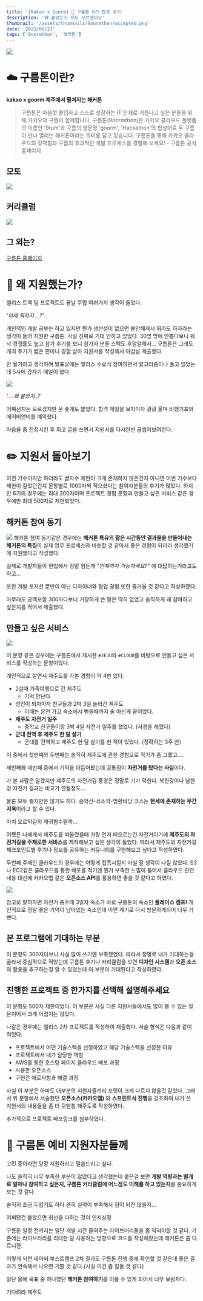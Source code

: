```yaml
---
title: '[Kakao x Goorm] 🍊 구름톤 6기 합격 후기'
description: '왜 붙었는지 저도 모르겠어요'
thumbnail: '/assets/thumnails/9oormthon/accepted.png'
date: '2023/06/23'
tags: ['9oormthon', '해커톤']
---
```


![](/assets/blog/9oormthon/accepted/1.png)

# ☁️ 구름톤이란?

**kakao x goorm
제주에서 펼쳐지는 해커톤**

> 구름톤은 마음껏 몰입하고 스스로 성장하는 IT 인재로 거듭나고 싶은 분들을 위해 카카오와 구름이 함께합니다. 구름톤(9oormthon)은 카카오 클라우드 플랫폼의 이름인 '9rum'과 구름의 영문명 'goorm', 'Hackathon'의 합성어로 두 구름이 만나 열리는 해커톤이라는 의미를 담고 있습니다. 구름톤을 통해 카카오 클라우드의 강력함과 구름의 효과적인 개발 프로세스를 경험해 보세요! - 구름톤 공식 홈페이지

## 모토

![](/assets/blog/9oormthon/accepted/2.png)

## 커리큘럼

![](/assets/blog/9oormthon/accepted/3.png)

## 그 외는?

[구름톤 홈페이지](https://9oormthon.goorm.io/)

# 🤔 왜 지원했는가?

엘리스 트랙 팀 프로젝트도 끝날 무렵 여러가지 생각이 들었다.

_'이제 뭐하지....?'_

개인적인 개발 공부는 하고 있지만 뭔가 생산성이 없으면 불안해져서 뭐라도 하자라는 생각이 들어 지원한 구름톤.
사실 진짜로 기대 안하고 있었다. 30명 밖에 안뽑다보니 워낙 경쟁률도 높고 참가 후기를 보니 참가자 분들 스펙도 후덜덜해서...
구름톤은 그래도 개최 주기가 짧은 편이니 경험 삼아 지원서를 작성해서 마감날 제출했다.

안 될거라고 생각하며 발표날에는 엘리스 수료식 참여하면서 알고리즘이나 풀고 있었는데 5시에 갑자기 메일이 왔다.

![](/assets/blog/9oormthon/accepted/4.png)

_'....왜 붙었지..?'_

어째선지는 모르겠지만 운 좋게도 붙었다.
합격 메일을 보자마자 광광 울며 비행기표와 에어비앤비를 예약했다.

마음을 좀 진정시킨 후 회고 글을 쓰면서 지원서를 다시한번 곱씹어보려한다.

# ✏️ 지원서 돌아보기

이전 기수까지만 하더라도 글자수 제한이 크게 존재하지 않은건지 아니면 이번 기수보다 제한이 길었던건지 문항별로 1000자씩 적으셨다는 참여자분들의 후기가 많았다.
하지만 6기의 경우에는 최대 300자이며 프로젝트 경험 문항과 만들고 싶은 서비스 같은 경우에만 최대 500자로 제한되었다.

## 해커톤 참여 동기

![](/assets/blog/9oormthon/accepted/5.png)
해커톤 참여 동기같은 경우에는 **해커톤 특유의 짧은 시간동안 결과물을 만들어내는 해커톤의 특징**이 실제 업무 프로세스와 비슷할 것 같아서 좋은 경험이 되리라 생각했기에 지원했다고 작성했다.

실제로 개발자들이 현업에서 정말 힘든게 _"언제까지 가능하세요?"_ 에 대답하는거라고도 하고...

또한 개발 포지션 뿐만이 아닌 디자이너와 협업 경험 또한 즐거울 것 같다고 작성하였다.

아무래도 공백포함 300자다보니 거창하게 쓴 말은 딱히 없었고 솔직하게 왜 참여하고 싶은지를 적어서 제출했다.

## 만들고 싶은 서비스

![](/assets/blog/9oormthon/accepted/6.png)

이 문항 같은 경우에는 구름톤에서 제시한 `#JEJU`와 `#CLOUD`를 바탕으로 만들고 싶은 서비스를 작성하는 문항이었다.

개인적으로 살면서 제주도를 가본 경험이 딱 4번 있다.

- 2살때 가족여행으로 간 제주도
  - 기억 안난다
- 성인이 되자마자 친구들과 2박 3일 놀러간 제주도
  - 이때는 온천 가고 숙소에서 뻗을때까지 술 마신게 끝이었다.
- **제주도 자전거 일주**
  - 중학교 친구들이랑 3박 4일 자전거 일주를 했었다. (사경을 헤맸다)
- **군대 전역 후 제주도 한 달 살기**
  - 군대를 전역하고 제주도 한 달 살기를 한 적이 있었다. (정확히는 3주 반)

이 중에서 첫번째와 두번째는 솔직히 제주도에 관한 경험으로 적기가 좀 그랬고....

세번째와 네번째 중에서 기억을 더듬어봤는데 공통점이 **자전거를 탔다는 사실**이다.

가 본 사람은 알겠지만 제주도의 자전거길 풍경은 정말로 기가 막힌다.
북한강이나 남한강 자전거 길과는 비교가 안될정도...

물론 모두 좋지만은 않기도 하다.
송악산-쇠소깍-법환바당 코스는 **현세에 존재하는 무간지옥**이라고 할 수 있다.

마치 오르막길의 재귀함수랄까...

어쨌든 나에게서 제주도를 떠올렸을때 가장 먼저 떠오르는건 자전거이기에 **제주도의 자전거길을 주제로한 서비스**를 제작해보고 싶은 생각이 들었다.
따라서 제주도의 자전거길 체크포인트별 후기나 정보를 공유하는 커뮤니티를 구현해보고 싶다고 작성하였다.

두번째 주제인 클라우드의 경우에는 어떻게 접목시킬지 사실 잘 생각이 나질 않았다.
S3나 EC2같은 클라우드를 통한 배포를 적기엔 뭔가 부족한 느낌이 들어서 클라우드 관련 내용 대신에 카카오맵 같은 **오픈소스 API**를 활용하면 좋을 것 같다고 하였다.

![](/assets/blog/9oormthon/accepted/7.png)

참고로 말하자면 자전거 종주때 3일차 숙소가 바로 구름톤의 숙소인 **플레이스 캠프!**
개인적으로 정말 좋은 기억이 남아있는 숙소인데 이런 계기로 다시 방문하게되어 너무 기쁘다.

## 본 프로그램에 기대하는 부분

이 문항도 300자다보니 사실 많이 쓰기엔 부족했었다. 따라서 정말로 내가 기대하는걸 골라서 중심적으로 적었는데 구름톤 후기나 커리큘럼을 보면 **디자인 시스템**과 **오픈 소스**의 활용을 추구하는걸 알 수 있었는데 이 부분이 기대된다고 작성하였다.

## 진행한 프로젝트 중 한가지를 선택해 설명해주세요

이 문항도 500자 제한이었다.
이 부분은 사실 다른 지원서들에서도 많이 볼 수 있는 질문이어서 크게 어렵지는 않았다.

나같은 경우에는 엘리스 2차 프로젝트를 작성하여 제출했다.
서술 형식은 다음과 같이 적었다.

- 프로젝트에서 어떤 기술스택을 선정하였고 해당 기술스택을 선정한 이유
- 프로젝트에서 내가 담당한 역할
- AWS를 통한 호스팅 페이지 클라우드 배포 과정
- 사용한 오픈소스
- 구현간 애로사항과 해결 과정

사실 이 부분은 아마도 대부분의 지원자들끼리 포맷이 크게 다르지 않을것 같았다.
그래서 위 문항에서 서술했던 **오픈소스(카카오맵)** 와 **스프린트식 진행**을 강조하여 내가 쓴 지원서의 내용들을 좀 더 뒷받침 해주도록 작성하였다.

추가적으로 프로젝트 배포링크를 첨부하였다.

# 👏 구름톤 예비 지원자분들께

고민 중이라면 당장 지원하라고 말씀드리고 싶다.

나도 솔직히 너무 부족한 부분이 많았다고 생각했는데 붙은걸 보면 **개발 역량과는 별개로 얼마나 참여하고 싶은지, 구름톤 커리큘럼에 어느정도 이해를 하고 있는지**를 중요하게 보는 것 같다.

솔직히 조금 두렵기도 하다 괜히 실력이 부족해서 짐이 되진 않을지...

어찌됐건 붙었으면 최선을 다하는 것이 인지상정

구름톤 일정 전까지는 일단 개발 시간 줄여주는 라이브러리들을 좀 익혀야할 것 같다.
기존에는 라이브러리를 최대한 덜 사용하는 방향으로 코드를 작성해왔는데 해커톤은 좀 다르니깐.

이렇게 되면 네이버 부스트캠프 2차 결과도 구름톤 진행 중에 확인할 것 같은데 좋은 결과가 연속해서 나오면 기쁠 것 같다.(사실 이건 좀 힘들 것 같다)

일단 올해 목표 중 하나였던 **해커톤 참여하기**를 이룰 수 있게 되어서 너무 보람차다.

기다려라 제주도
